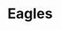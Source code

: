 ---
title: "Eagles"
summary: "The Eagles are an American rock band formed in Los Angeles in 1971. With five number-one singles and six number-one albums, six Grammy Awards and five American Music Awards, the Eagles were one of the most successful musical acts of the 1970s in North America. Founding members Glenn Frey , Don Henley , Bernie Leadon , and Randy Meisner were recruited by Linda Ronstadt as band members, some touring with her, and all playing on her third solo album, before venturing out on their own on David Geffen's new Asylum Records label.
Their debut album, Eagles , spawned two top-20 singles in the US and Canada: \"Take It Easy\" and \"Witchy Woman\". The next year's follow-up album, Desperado, peaked at only number 41 in the US, although the song \"Desperado\" became a popular track. In 1974, guitarist Don Felder joined, and On the Border produced the top-40 hit \"Already Gone\" and the Eagles' first number-one song in the US and Canada, \"Best of My Love\", which made the top 15 in Australia, their first hit overseas. In 1975, the album One of These Nights became their first number-one album in the US and a top-10 album in many countries. It included the US number-one hit \"One of These Nights\", which was their first top-10 hit outside of North America, and US top-five songs \"Lyin' Eyes\" and \"Take It to the Limit\". Also in 1975, guitarist and vocalist Joe Walsh replaced Leadon.
Their Greatest Hits is the best-selling album in the United States, with 38 million sold, and primed the public for the late 1976 release of Hotel California, which would sell more than 26 million copies in the US , and more than 32 million copies worldwide. The album yielded two number-one singles in the US and Canada, \"New Kid in Town\" and \"Hotel California\", the latter of which became their only top-10 hit in the United Kingdom, while also reaching the top 10 in New Zealand and many European countries, including number two in France.
Meisner was replaced by Timothy B. Schmit in 1977. The Eagles released their last studio album for nearly 28 years in 1979 with The Long Run, spawning the North American number-one song \"Heartache Tonight\", which became their biggest hit in Australia , and the North American top-10 hits \"The Long Run\" and \"I Can't Tell You Why\". The Eagles broke up in 1980 but reunited in 1994 for the album Hell Freezes Over, a mix of live and new studio tracks, and toured consistently. In 2007, the Eagles released Long Road Out of Eden, their sixth number-one album in the US, and in 2008 launched the Long Road Out of Eden Tour. In 2013, they began the extended History of the Eagles Tour in conjunction with the documentary release, History of the Eagles. Following Frey's death in January 2016, the Eagles re-formed in 2017, with Glenn's son Deacon Frey and Vince Gill sharing lead vocals for Frey's songs prior to the former's departure in 2022.The Eagles are one of the world's best-selling bands, having sold more than 200 million records, including 100 million sold in US alone. They were inducted into the Rock and Roll Hall of Fame in 1998 and were ranked number 75 on Rolling Stone's 2004 list of the \"100 Greatest Artists of All Time\"."
image: "eagles.jpg"
apple_music_artist_url: "https://music.apple.com/gb/artist/eagles/1053549"
wikipedia_url: "https://en.wikipedia.org/wiki/Eagles_(band)"
---